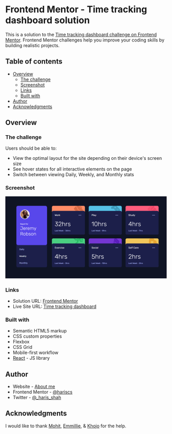 # Frontend Mentor - Time tracking dashboard solution

This is a solution to the [Time tracking dashboard challenge on Frontend Mentor](https://www.frontendmentor.io/challenges/time-tracking-dashboard-UIQ7167Jw). Frontend Mentor challenges help you improve your coding skills by building realistic projects.

## Table of contents

- [Overview](#overview)
  - [The challenge](#the-challenge)
  - [Screenshot](#screenshot)
  - [Links](#links)
  - [Built with](#built-with)
- [Author](#author)
- [Acknowledgments](#acknowledgments)

## Overview

### The challenge

Users should be able to:

- View the optimal layout for the site depending on their device's screen size
- See hover states for all interactive elements on the page
- Switch between viewing Daily, Weekly, and Monthly stats

### Screenshot

![](./src/assets/fem-dashboard.png)

### Links

- Solution URL: [Frontend Mentor](https://www.frontendmentor.io/solutions/time-tracking-dashboard-built-with-react-d3Ng9mRaT)
- Live Site URL: [Time tracking dashboard](https://fem-tracking-dashboard.netlify.app/)

### Built with

- Semantic HTML5 markup
- CSS custom properties
- Flexbox
- CSS Grid
- Mobile-first workflow
- [React](https://reactjs.org/) - JS library

## Author

- Website - [About me](https://harisshah.codes/)
- Frontend Mentor - [@hariscs](https://www.frontendmentor.io/profile/hariscs)
- Twitter - [@\_haris_shah](https://www.twitter.com/_haris_shah)

## Acknowledgments

I would like to thank <a href="https://twitter.com/mohitdhule">Mohit</a>, <a href="https://twitter.com/emestabillo">Emmillie</a>, & <a href="https://twitter.com/EvansKwofie5">Khojo</a> for the help.
